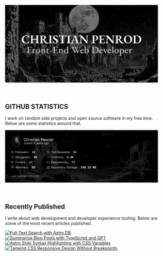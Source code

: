 
<picture>
  <source media="(prefers-color-scheme: dark)" srcset="assets/banner.dark.png?v=77b751b3-846a-4546-90ee-62c0188c81e8" width="843px" />
  <source media="(prefers-color-scheme: light)" srcset="assets/banner.light.png?v=77b751b3-846a-4546-90ee-62c0188c81e8" width="843px" />
  <img src="assets/banner.dark.png?v=77b751b3-846a-4546-90ee-62c0188c81e8" alt="Banner" width="843px" />
</picture>
<br />
<br />
<br />
<h2>GITHUB STATISTICS</h2>
<p>I work on random side projects and open source software in my free time. Below are some statistics around that.</p>
<picture>
  <source media="(prefers-color-scheme: dark)" srcset="assets/statistics.dark.png?v=77b751b3-846a-4546-90ee-62c0188c81e8" width="843px" />
  <source media="(prefers-color-scheme: light)" srcset="assets/statistics.light.png?v=77b751b3-846a-4546-90ee-62c0188c81e8" width="843px" />
  <img src="assets/statistics.dark.png?v=77b751b3-846a-4546-90ee-62c0188c81e8" alt="Github Statistics" width="843px" />
</picture>
<br />
<br />
<br />
<h2>Recently Published</h2>
<p>I write about web development and developer experience tooling. Below are some of the most recent articles published.</p>
<a href="https://christianpenrod.com/blog/full-text-search-with-astro-db"><img src="https://christianpenrod.com/blog/full-text-search-with-astro-db.png?v=77b751b3-846a-4546-90ee-62c0188c81e8" alt="Full-Text Search with Astro DB" width="421px" /></a>
<a href="https://christianpenrod.com/blog/summarize-blog-posts-with-typescript-and-gpt"><img src="https://christianpenrod.com/blog/summarize-blog-posts-with-typescript-and-gpt.png?v=77b751b3-846a-4546-90ee-62c0188c81e8" alt="Summarize Blog Posts with TypeScript and GPT" width="421px" /></a>
<a href="https://christianpenrod.com/blog/astro-shiki-syntax-highlighting-with-css-variables"><img src="https://christianpenrod.com/blog/astro-shiki-syntax-highlighting-with-css-variables.png?v=77b751b3-846a-4546-90ee-62c0188c81e8" alt="Astro Shiki Syntax Highlighting with CSS Variables" width="421px" /></a>
<a href="https://christianpenrod.com/blog/tailwindcss-responsive-design-without-breakpoints"><img src="https://christianpenrod.com/blog/tailwindcss-responsive-design-without-breakpoints.png?v=77b751b3-846a-4546-90ee-62c0188c81e8" alt="Tailwind CSS Responsive Design Without Breakpoints" width="421px" /></a>
